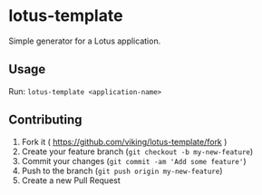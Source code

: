 # lotus-template

Simple generator for a Lotus application.

## Usage

Run: `lotus-template <application-name>`

## Contributing

1. Fork it ( https://github.com/viking/lotus-template/fork )
2. Create your feature branch (`git checkout -b my-new-feature`)
3. Commit your changes (`git commit -am 'Add some feature'`)
4. Push to the branch (`git push origin my-new-feature`)
5. Create a new Pull Request

